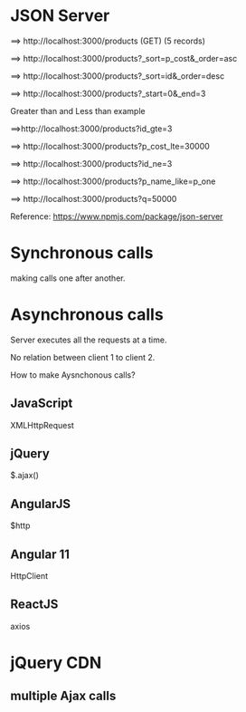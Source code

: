 # JSON Server

==> http://localhost:3000/products (GET) (5 records)

==> http://localhost:3000/products?\_sort=p_cost&\_order=asc

==> http://localhost:3000/products?\_sort=id&\_order=desc

==> http://localhost:3000/products?\_start=0&\_end=3

Greater than and Less than example

==>http://localhost:3000/products?id_gte=3

==> http://localhost:3000/products?p_cost_lte=30000

==> http://localhost:3000/products?id_ne=3

==> http://localhost:3000/products?p_name_like=p_one

==> http://localhost:3000/products?q=50000

Reference: https://www.npmjs.com/package/json-server

# Synchronous calls

making calls one after another.

# Asynchronous calls

Server executes all the requests at a time.

No relation between client 1 to client 2.

How to make Aysnchonous calls?

## JavaScript

XMLHttpRequest

## jQuery

\$.ajax()

## AngularJS

\$http

## Angular 11

HttpClient

## ReactJS

axios

# jQuery CDN

<script src="https://ajax.googleapis.com/ajax/libs/jquery/3.5.1/jquery.min.js"></script>

## multiple Ajax calls
